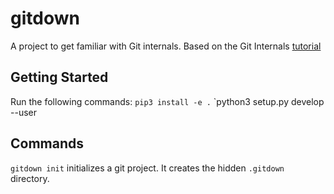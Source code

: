 # gitdown
A project to get familiar with Git internals. Based on the Git Internals [tutorial](https://www.leshenko.net/p/ugit)

## Getting Started
Run the following commands:
`pip3 install -e .`
`python3 setup.py develop --user

## Commands

`gitdown init` initializes a git project. It creates the hidden `.gitdown` directory.




